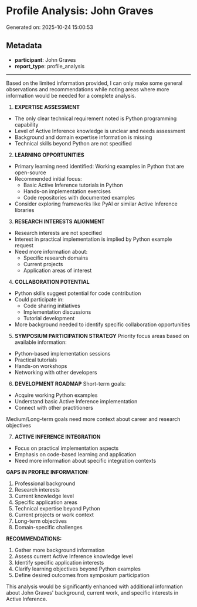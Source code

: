 # Profile Analysis: John Graves

Generated on: 2025-10-24 15:00:53

## Metadata

- **participant**: John Graves
- **report_type**: profile_analysis

---

Based on the limited information provided, I can only make some general observations and recommendations while noting areas where more information would be needed for a complete analysis.

1. **EXPERTISE ASSESSMENT**
- The only clear technical requirement noted is Python programming capability
- Level of Active Inference knowledge is unclear and needs assessment
- Background and domain expertise information is missing
- Technical skills beyond Python are not specified

2. **LEARNING OPPORTUNITIES**
- Primary learning need identified: Working examples in Python that are open-source
- Recommended initial focus:
  * Basic Active Inference tutorials in Python
  * Hands-on implementation exercises
  * Code repositories with documented examples
- Consider exploring frameworks like PyAI or similar Active Inference libraries

3. **RESEARCH INTERESTS ALIGNMENT**
- Research interests are not specified
- Interest in practical implementation is implied by Python example request
- Need more information about:
  * Specific research domains
  * Current projects
  * Application areas of interest

4. **COLLABORATION POTENTIAL**
- Python skills suggest potential for code contribution
- Could participate in:
  * Code sharing initiatives
  * Implementation discussions
  * Tutorial development
- More background needed to identify specific collaboration opportunities

5. **SYMPOSIUM PARTICIPATION STRATEGY**
Priority focus areas based on available information:
- Python-based implementation sessions
- Practical tutorials
- Hands-on workshops
- Networking with other developers

6. **DEVELOPMENT ROADMAP**
Short-term goals:
- Acquire working Python examples
- Understand basic Active Inference implementation
- Connect with other practitioners

Medium/Long-term goals need more context about career and research objectives

7. **ACTIVE INFERENCE INTEGRATION**
- Focus on practical implementation aspects
- Emphasis on code-based learning and application
- Need more information about specific integration contexts

**GAPS IN PROFILE INFORMATION:**
1. Professional background
2. Research interests
3. Current knowledge level
4. Specific application areas
5. Technical expertise beyond Python
6. Current projects or work context
7. Long-term objectives
8. Domain-specific challenges

**RECOMMENDATIONS:**
1. Gather more background information
2. Assess current Active Inference knowledge level
3. Identify specific application interests
4. Clarify learning objectives beyond Python examples
5. Define desired outcomes from symposium participation

This analysis would be significantly enhanced with additional information about John Graves' background, current work, and specific interests in Active Inference.